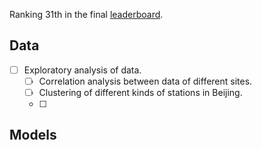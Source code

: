 Ranking 31th in the final [leaderboard](https://biendata.com/competition/kdd_2018/ranking_list/).

## Data

- [ ] Exploratory analysis of data.
  - [ ] Correlation analysis between data of different sites.
  - [ ] Clustering of different kinds of stations in Beijing.
  - [ ] 





## Models




